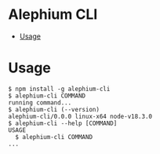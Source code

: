 Alephium CLI
=================

<!-- toc -->
* [Usage](#usage)
<!-- tocstop -->
# Usage
<!-- usage -->
```sh-session
$ npm install -g alephium-cli
$ alephium-cli COMMAND
running command...
$ alephium-cli (--version)
alephium-cli/0.0.0 linux-x64 node-v18.3.0
$ alephium-cli --help [COMMAND]
USAGE
  $ alephium-cli COMMAND
...
```
